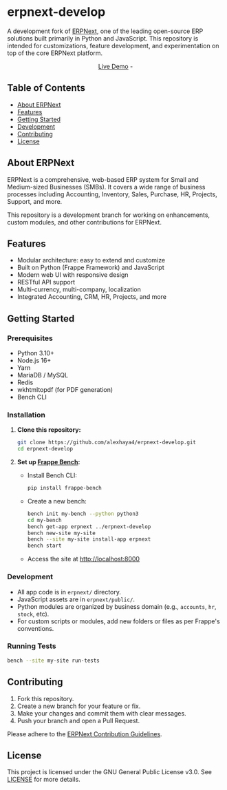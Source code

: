 # erpnext-develop

A development fork of [ERPNext](https://erpnext.com), one of the leading open-source ERP solutions built primarily in Python and JavaScript. This repository is intended for customizations, feature development, and experimentation on top of the core ERPNext platform.
<div align="center">
	<a href="https://erpnext-demo.frappe.cloud/api/method/erpnext_demo.erpnext_demo.auth.login_demo">Live Demo</a>
	-
	
</div>

## Table of Contents

- [About ERPNext](#about-erpnext)
- [Features](#features)
- [Getting Started](#getting-started)
- [Development](#development)
- [Contributing](#contributing)
- [License](#license)

## About ERPNext

ERPNext is a comprehensive, web-based ERP system for Small and Medium-sized Businesses (SMBs). It covers a wide range of business processes including Accounting, Inventory, Sales, Purchase, HR, Projects, Support, and more.

This repository is a development branch for working on enhancements, custom modules, and other contributions for ERPNext.

## Features

- Modular architecture: easy to extend and customize
- Built on Python (Frappe Framework) and JavaScript
- Modern web UI with responsive design
- RESTful API support
- Multi-currency, multi-company, localization
- Integrated Accounting, CRM, HR, Projects, and more

## Getting Started

### Prerequisites

- Python 3.10+
- Node.js 16+
- Yarn
- MariaDB / MySQL
- Redis
- wkhtmltopdf (for PDF generation)
- Bench CLI

### Installation

1. **Clone this repository:**
   ```bash
   git clone https://github.com/alexhaya4/erpnext-develop.git
   cd erpnext-develop
   ```

2. **Set up [Frappe Bench](https://frappeframework.com/docs/v14/user/en/installation):**
   - Install Bench CLI:
     ```bash
     pip install frappe-bench
     ```
   - Create a new bench:
     ```bash
     bench init my-bench --python python3
     cd my-bench
     bench get-app erpnext ../erpnext-develop
     bench new-site my-site
     bench --site my-site install-app erpnext
     bench start
     ```
   - Access the site at [http://localhost:8000](http://localhost:8000)

### Development

- All app code is in `erpnext/` directory.
- JavaScript assets are in `erpnext/public/`.
- Python modules are organized by business domain (e.g., `accounts`, `hr`, `stock`, etc).
- For custom scripts or modules, add new folders or files as per Frappe's conventions.

### Running Tests

```bash
bench --site my-site run-tests
```

## Contributing

1. Fork this repository.
2. Create a new branch for your feature or fix.
3. Make your changes and commit them with clear messages.
4. Push your branch and open a Pull Request.

Please adhere to the [ERPNext Contribution Guidelines](https://github.com/frappe/erpnext/blob/develop/CONTRIBUTING.md).

## License

This project is licensed under the GNU General Public License v3.0. See [LICENSE](LICENSE) for more details.
